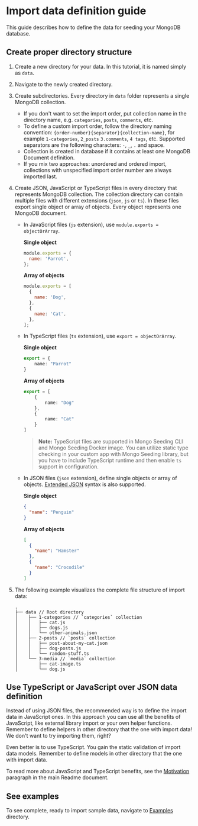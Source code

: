 # Import data definition guide

This guide describes how to define the data for seeding your MongoDB database.

## Create proper directory structure

1. Create a new directory for your data. In this tutorial, it is named simply as `data`.
1. Navigate to the newly created directory.
1. Create subdirectories. Every directory in `data` folder represents a single MongoDB collection.

   - If you don't want to set the import order, put collection name in the directory name, e.g. `categories`, `posts`, `comments`, etc.
   - To define a custom import order, follow the directory naming convention: `{order-number}{separator}{collection-name}`, for example `1-categories`, `2_posts` `3.comments`, `4 tags`, etc. Supported separators are the following characters: `-`, `_`, `.` and space.
   - Collection is created in database if it contains at least one MongoDB Document definition.
   - If you mix two approaches: unordered and ordered import, collections with unspecified import order number are always imported last.

1. Create JSON, JavaScript or TypeScript files in every directory that represents MongoDB collection. The collection directory can contain multiple files with different extensions (`json`, `js` or `ts`). In these files export single object or array of objects. Every object represents one MongoDB document.

   - In JavaScript files (`js` extension), use `module.exports = objectOrArray`.

     **Single object**

     ```javascript
     module.exports = {
       name: 'Parrot',
     };
     ```

     **Array of objects**

     ```javascript
     module.exports = [
       {
         name: 'Dog',
       },
       {
         name: 'Cat',
       },
     ];
     ```

   - In TypeScript files (`ts` extension), use `export = objectOrArray`.

     **Single object**

     ```typescript
     export = {
         name: "Parrot"
     }
     ```

     **Array of objects**

     ```typescript
     export = [
         {
             name: "Dog"
         },
         {
             name: "Cat"
         }
     ]
     ```

     > **Note:** TypeScript files are supported in Mongo Seeding CLI and Mongo Seeding Docker image. You can utilize static type checking in your custom app with Mongo Seeding library, but you have to include TypeScript runtime and then enable `ts` support in configuration.

   - In JSON files (`json` extension), define single objects or array of objects. [Extended JSON](https://docs.mongodb.com/manual/reference/mongodb-extended-json) syntax is also supported.

     **Single object**

     ```json
     {
       "name": "Penguin"
     }
     ```

     **Array of objects**

     ```json
     [
       {
         "name": "Hamster"
       },
       {
         "name": "Crocodile"
       }
     ]
     ```

1. The following example visualizes the complete file structure of import data:

   ```
   .
   ├── data // Root directory
   │    ├── 1-categories // `categories` collection
   │    │   ├── cat.js
   │    │   ├── dogs.js
   │    │   └── other-animals.json
   │    ├── 2-posts // `posts` collection
   │    │   ├── post-about-my-cat.json
   │    │   ├── dog-posts.js
   │    │   └── random-stuff.ts
   │    └── 3-media // `media` collection
   │        ├── cat-image.ts
   │        └── dog.js
   ```

## Use TypeScript or JavaScript over JSON data definition

Instead of using JSON files, the recommended way is to define the import data in JavaScript ones. In this approach you can use all the benefits of JavaScript, like external library import or your own helper functions. Remember to define helpers in other directory that the one with import data! We don't want to try importing them, right?

Even better is to use TypeScript. You gain the static validation of import data models. Remember to define models in other directory that the one with import data.

To read more about JavaScript and TypeScript benefits, see the [Motivation](../README.md#motivation) paragraph in the main Readme document.

## See examples

To see complete, ready to import sample data, navigate to [Examples](../examples) directory.
